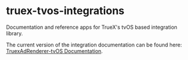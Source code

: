 # truex-tvos-integrations
Documentation and reference apps for TrueX's tvOS based integration library.

The current version of the integration documentation can be found here: [TruexAdRenderer-tvOS Documentation](DOCS.md).
